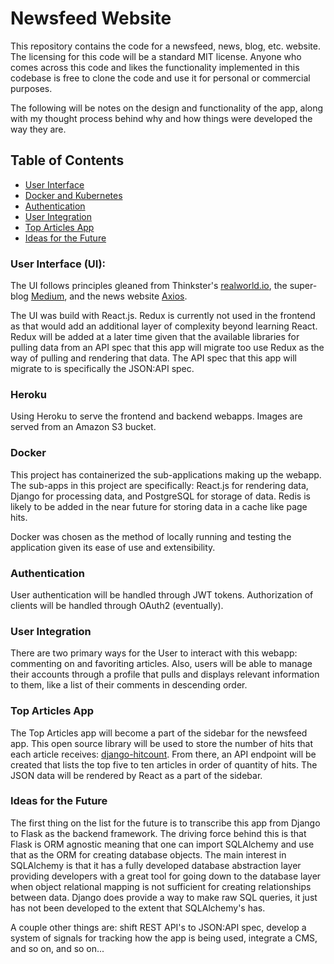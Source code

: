 Newsfeed Website
========================

This repository contains the code for a newsfeed, news, blog, etc. website. The
licensing for this code will be a standard MIT license. Anyone who comes across
this code and likes the functionality implemented in this codebase is free to
clone the code and use it for personal or commercial purposes.

The following will be notes on the design and functionality of the app, along 
with my thought process behind why and how things were developed the way they
are.

## Table of Contents

- [User Interface](#user-interface)
- [Docker and Kubernetes](#docker-and-kubernetes)
- [Authentication](#authentication)
- [User Integration](#user-integration)
- [Top Articles App](#top-articles-app)
- [Ideas for the Future](#ideas-for-the-future)

### User Interface (UI):

The UI follows principles gleaned from Thinkster's [realworld.io](https://github.com/gothinkster/realworld), the super-blog [Medium](https://medium.com/), and the news website [Axios](https://www.axios.com/).

The UI was build with React.js. Redux is currently not used in the frontend as 
that would add an additional layer of complexity beyond learning React. Redux 
will be added at a later time given that the available libraries for pulling 
data from an API spec that this app will migrate too use Redux as the way of 
pulling and rendering that data. The API spec that this app will migrate to is 
specifically the JSON:API spec.

### Heroku

Using Heroku to serve the frontend and backend webapps. Images are served from an
Amazon S3 bucket.

### Docker

This project has containerized the sub-applications making up the webapp. The 
sub-apps in this project are specifically: React.js for rendering data, Django 
for processing data, and PostgreSQL for storage of data. Redis is likely to be 
added in the near future for storing data in a cache like page hits.

Docker was chosen as the method of locally running and testing the application
given its ease of use and extensibility.

### Authentication

User authentication will be handled through JWT tokens. Authorization of clients
will be handled through OAuth2 (eventually).

### User Integration

There are two primary ways for the User to interact with this webapp: commenting
on and favoriting articles. Also, users will be able to manage their accounts 
through a profile that pulls and displays relevant information to them, like a 
list of their comments in descending order.

### Top Articles App

The Top Articles app will become a part of the sidebar for the newsfeed app. 
This open source library will be used to store the number of hits that each 
article receives: [django-hitcount](https://github.com/thornomad/django-hitcount).
From there, an API endpoint will be created that lists the top five to ten 
articles in order of quantity of hits. The JSON data will be rendered by React 
as a part of the sidebar.

### Ideas for the Future

The first thing on the list for the future is to transcribe this app from Django
to Flask as the backend framework. The driving force behind this is that Flask 
is ORM agnostic meaning that one can import SQLAlchemy and use that as the ORM 
for creating database objects. The main interest in SQLAlchemy is that it has a 
fully developed database abstraction layer providing developers with a great 
tool for going down to the database layer when object relational mapping is not 
sufficient for creating relationships between data. Django does provide a way to 
make raw SQL queries, it just has not been developed to the extent that 
SQLAlchemy's has.

A couple other things are: shift REST API's to JSON:API spec, develop a system 
of signals for tracking how the app is being used, integrate a CMS, and so on, 
and so on...